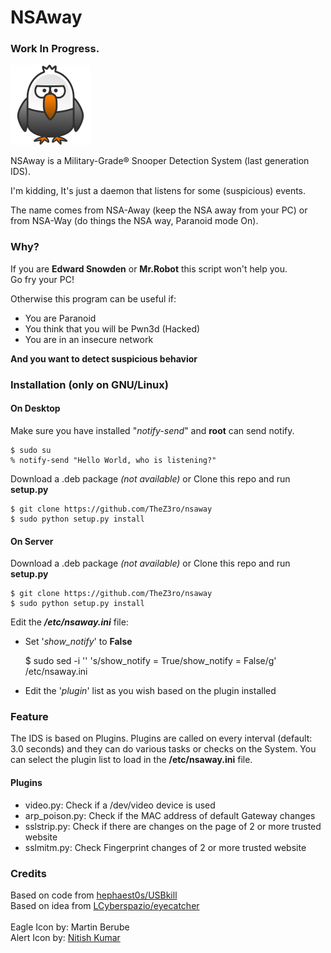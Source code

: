 # NSAway

### Work In Progress.

![nsaway](icons/nsaway.png)

NSAway is a Military-Grade® Snooper Detection System (last generation IDS).

I'm kidding, It's just a daemon that listens for some (suspicious) events.

The name comes from NSA-Away (keep the NSA away from your PC) or from NSA-Way (do things the NSA way, Paranoid mode On).

### Why?
If you are **Edward Snowden** or **Mr.Robot** this script won't help you.<br/>
Go fry your PC!

Otherwise this program can be useful if:
 - You are Paranoid
 - You think that you will be Pwn3d (Hacked)
 - You are in an insecure network

**And you want to detect suspicious behavior**

### Installation (only on GNU/Linux)

#### On Desktop

Make sure you have installed "*notify-send*" and **root** can send notify.

    $ sudo su
    % notify-send "Hello World, who is listening?"

Download a .deb package *(not available)* or Clone this repo and run **setup.py**

    $ git clone https://github.com/TheZ3ro/nsaway
    $ sudo python setup.py install

#### On Server

Download a .deb package *(not available)* or Clone this repo and run **setup.py**

    $ git clone https://github.com/TheZ3ro/nsaway
    $ sudo python setup.py install

Edit the ***/etc/nsaway.ini*** file:
 - Set '*show_notify*' to **False**


    $ sudo sed -i '' 's/show_notify = True/show_notify = False/g' /etc/nsaway.ini

 - Edit the '*plugin*' list as you wish based on the plugin installed


### Feature

The IDS is based on Plugins.
Plugins are called on every interval (default: 3.0 seconds) and they can do various tasks or checks on the System.
You can select the plugin list to load in the **/etc/nsaway.ini** file.

#### Plugins

 - video.py:  Check if a /dev/video device is used
 - arp_poison.py:  Check if the MAC address of default Gateway changes
 - sslstrip.py:  Check if there are changes on the page of 2 or more trusted website
 - sslmitm.py:  Check Fingerprint changes of 2 or more trusted website


### Credits
Based on code from [hephaest0s/USBkill](https://github.com/hephaest0s/usbkill/)<br/>
Based on idea from [LCyberspazio/eyecatcher](https://github.com/LCyberspazio/eyefinder)<br/><br/>
Eagle Icon by: Martin Berube<br/>
Alert Icon by: [Nitish Kumar](https://www.iconfinder.com/nitishkmrk)<br/>
